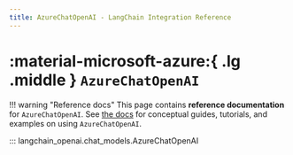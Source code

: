 ```yaml
---
title: AzureChatOpenAI - LangChain Integration Reference
---
```


# :material-microsoft-azure:{ .lg .middle } `AzureChatOpenAI`

!!! warning "Reference docs"
    This page contains **reference documentation** for `AzureChatOpenAI`. See
    [the docs](https://docs.langchain.com/oss/python/integrations/chat/azure_chat_openai)
    for conceptual guides, tutorials, and examples on using `AzureChatOpenAI`.

::: langchain_openai.chat_models.AzureChatOpenAI
